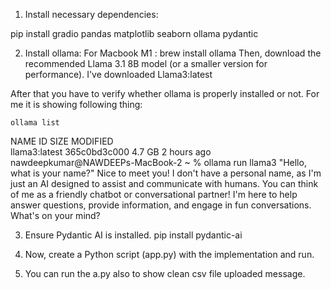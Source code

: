 1. Install necessary dependencies:

pip install gradio pandas matplotlib seaborn ollama pydantic

2. Install ollama:
    For Macbook M1 :
        brew install ollama
    Then, download the recommended Llama 3.1 8B model (or a smaller version for performance).
    I've downloaded Llama3:latest

After that you have to verify whether ollama is properly installed or not. For me it is showing following thing:

    ollama list
NAME             ID              SIZE      MODIFIED    
llama3:latest    365c0bd3c000    4.7 GB    2 hours ago    
nawdeepkumar@NAWDEEPs-MacBook-2 ~ % ollama run llama3 "Hello, what is your name?"
Nice to meet you! I don't have a personal name, as I'm just an AI designed 
to assist and communicate with humans. You can think of me as a friendly 
chatbot or conversational partner! I'm here to help answer questions, 
provide information, and engage in fun conversations. What's on your mind?



3. Ensure Pydantic AI is installed.
    pip install pydantic-ai

4. Now, create a Python script (app.py) with the implementation and run.

5. You can run the a.py also to show clean csv file uploaded message.


